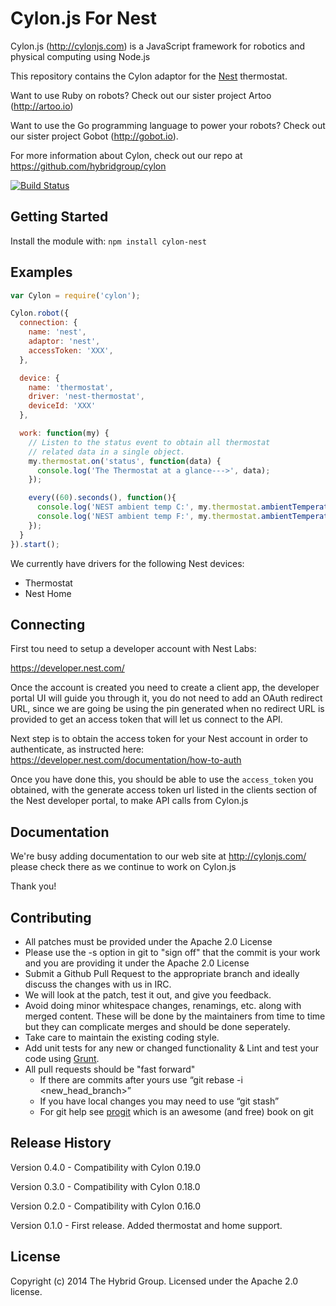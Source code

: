 # Cylon.js For Nest

Cylon.js (http://cylonjs.com) is a JavaScript framework for robotics and
physical computing using Node.js

This repository contains the Cylon adaptor for the [Nest](https://developer.nest.com) thermostat.

Want to use Ruby on robots? Check out our sister project Artoo (http://artoo.io)

Want to use the Go programming language to power your robots? Check out our
sister project Gobot (http://gobot.io).

For more information about Cylon, check out our repo at
https://github.com/hybridgroup/cylon

[![Build Status](https://secure.travis-ci.org/hybridgroup/cylon-nest.png?branch=master)](http://travis-ci.org/hybridgroup/cylon-nest)

## Getting Started

Install the module with: `npm install cylon-nest`

## Examples

```javascript
var Cylon = require('cylon');

Cylon.robot({
  connection: {
  	name: 'nest',
  	adaptor: 'nest',
  	accessToken: 'XXX',
  },

  device: {
    name: 'thermostat',
    driver: 'nest-thermostat',
    deviceId: 'XXX'
  },

  work: function(my) {
    // Listen to the status event to obtain all thermostat
    // related data in a single object.
    my.thermostat.on('status', function(data) {
      console.log('The Thermostat at a glance--->', data);
    });

    every((60).seconds(), function(){
      console.log('NEST ambient temp C:', my.thermostat.ambientTemperatureC());
      console.log('NEST ambient temp F:', my.thermostat.ambientTemperatureF());
    });
  }
}).start();
```

We currently have drivers for the following Nest devices:

- Thermostat
- Nest Home

## Connecting

First tou need to setup a developer account with Nest Labs:

https://developer.nest.com/

Once the account is created you need to create a client app, the
developer portal UI will guide you through it, you do not need to add an OAuth
redirect URL, since we are going be using the pin generated when no
redirect URL is provided to get an access token that will let us connect
to the API.

Next step is to obtain the access token for your Nest account in order
to authenticate, as instructed here: https://developer.nest.com/documentation/how-to-auth

Once you have done this, you should be able to use the `access_token` you obtained, with the
generate access token url listed in the clients section of the Nest developer portal, to make API calls from Cylon.js

## Documentation
We're busy adding documentation to our web site at http://cylonjs.com/ please check there as we continue to work on Cylon.js

Thank you!

## Contributing

* All patches must be provided under the Apache 2.0 License
* Please use the -s option in git to "sign off" that the commit is your work and you are providing it under the Apache 2.0 License
* Submit a Github Pull Request to the appropriate branch and ideally discuss the changes with us in IRC.
* We will look at the patch, test it out, and give you feedback.
* Avoid doing minor whitespace changes, renamings, etc. along with merged content. These will be done by the maintainers from time to time but they can complicate merges and should be done seperately.
* Take care to maintain the existing coding style.
* Add unit tests for any new or changed functionality & Lint and test your code using [Grunt](http://gruntjs.com/).
* All pull requests should be "fast forward"
  * If there are commits after yours use “git rebase -i <new_head_branch>”
  * If you have local changes you may need to use “git stash”
  * For git help see [progit](http://git-scm.com/book) which is an awesome (and free) book on git

## Release History

Version 0.4.0 - Compatibility with Cylon 0.19.0

Version 0.3.0 - Compatibility with Cylon 0.18.0

Version 0.2.0 - Compatibility with Cylon 0.16.0

Version 0.1.0 - First release. Added thermostat and home support.

## License

Copyright (c) 2014 The Hybrid Group. Licensed under the Apache 2.0 license.

